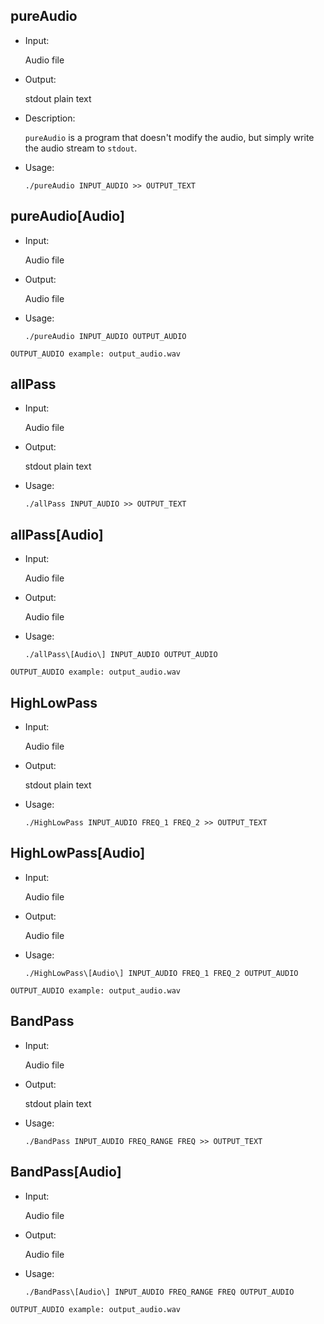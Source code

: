 ## pureAudio

* Input:

	Audio file

* Output:

	stdout plain text

* Description:

	`pureAudio` is a program that doesn't modify the audio, but simply write the audio stream to `stdout`.

* Usage:  

	`./pureAudio INPUT_AUDIO >> OUTPUT_TEXT`

## pureAudio[Audio]

* Input:

	Audio file

* Output:

	Audio file

* Usage:

	`./pureAudio INPUT_AUDIO OUTPUT_AUDIO`

```
OUTPUT_AUDIO example: output_audio.wav
```

## allPass

* Input:

	Audio file

* Output:

	stdout plain text

* Usage:

	`./allPass INPUT_AUDIO >> OUTPUT_TEXT`

## allPass[Audio]

* Input:

	Audio file

* Output:

	Audio file

* Usage:

	`./allPass\[Audio\] INPUT_AUDIO OUTPUT_AUDIO`

```
OUTPUT_AUDIO example: output_audio.wav
```

## HighLowPass

* Input:

	Audio file

* Output:

	stdout plain text

* Usage:

	`./HighLowPass INPUT_AUDIO FREQ_1 FREQ_2 >> OUTPUT_TEXT`

## HighLowPass[Audio]

* Input:

	Audio file

* Output:

	Audio file

* Usage:

	`./HighLowPass\[Audio\] INPUT_AUDIO FREQ_1 FREQ_2 OUTPUT_AUDIO`

```
OUTPUT_AUDIO example: output_audio.wav
```

## BandPass

* Input:

	Audio file

* Output:

	stdout plain text

* Usage:

	`./BandPass INPUT_AUDIO FREQ_RANGE FREQ >> OUTPUT_TEXT`

## BandPass[Audio]

* Input:

	Audio file

* Output:

	Audio file

* Usage:

	`./BandPass\[Audio\] INPUT_AUDIO FREQ_RANGE FREQ OUTPUT_AUDIO`

```
OUTPUT_AUDIO example: output_audio.wav
```
